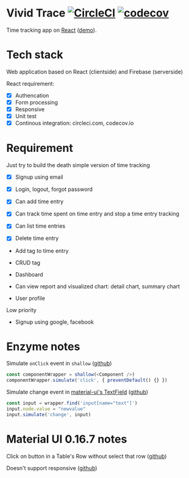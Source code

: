 # Vivid Trace [![CircleCI](https://circleci.com/gh/tuanngominh/react-time-tracking.svg?style=svg)](https://circleci.com/gh/tuanngominh/react-time-tracking) [![codecov](https://codecov.io/gh/tuanngominh/react-time-tracking/branch/master/graph/badge.svg)](https://codecov.io/gh/tuanngominh/react-time-tracking)

Time tracking app on [React](https://facebook.github.io/react/) ([demo](https://vivid-trace.firebaseapp.com/)).

# Tech stack
Web application based on React (clientside) and Firebase (serverside)

React requirement:
- [x] Authencation
- [x] Form processing
- [x] Responsive
- [x] Unit test
- [x] Continous integration: circleci.com, codecov.io

# Requirement
Just try to build the death simple version of time tracking
- [x] Signup using email
- [x] Login, logout, forgot password

- [x] Can add time entry
- [x] Can track time spent on time entry and stop a time entry tracking
- [x] Can list time entries
- [x] Delete time entry

- Add tag to time entry
- CRUD tag

- Dashboard
- Can view report and visualized chart: detail chart, summary chart

- User profile

Low priority
- Signup using google, facebook

# Enzyme notes
Simulate `onClick` event in `shallow` ([github](https://github.com/airbnb/enzyme/issues/323#issuecomment-210039710))
```js
const componentWrapper = shallow(<Component />)
componentWrapper.simulate('click', { preventDefault() {} })
```

Simulate change event in [material-ui's TextField](http://www.material-ui.com/#/components/text-field) ([github](https://github.com/airbnb/enzyme/issues/364#issuecomment-217475038))
```js
const input = wrapper.find('input[name="text"]')
input.node.value = "newvalue"
input.simulate('change', input)
```

# Material UI 0.16.7 notes
Click on button in a Table's Row without select that row ([github](https://github.com/callemall/material-ui/issues/4535#issuecomment-231375019))

Doesn't support responsive ([github](https://github.com/callemall/material-ui/issues/3614#issuecomment-235568806))


